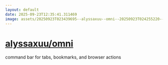 ```yaml
---
layout: default
date: 2025-09-23T12:35:41.311469
image: assets/20250923T023439695--alyssaxuu--omni--20250923T024255220--cropped.png
---
```


# [alyssaxuu/omni](https://github.com/alyssaxuu/omni)

command bar for tabs, bookmarks, and browser actions
